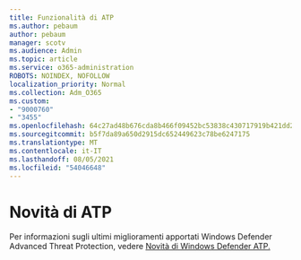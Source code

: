 ```yaml
---
title: Funzionalità di ATP
ms.author: pebaum
author: pebaum
manager: scotv
ms.audience: Admin
ms.topic: article
ms.service: o365-administration
ROBOTS: NOINDEX, NOFOLLOW
localization_priority: Normal
ms.collection: Adm_O365
ms.custom:
- "9000760"
- "3455"
ms.openlocfilehash: 64c27ad48b676cda8b466f09452bc53838c430717919b421dd287063aabc8c75
ms.sourcegitcommit: b5f7da89a650d2915dc652449623c78be6247175
ms.translationtype: MT
ms.contentlocale: it-IT
ms.lasthandoff: 08/05/2021
ms.locfileid: "54046648"
---
```

# <a name="whats-new-in-atp"></a>Novità di ATP

Per informazioni sugli ultimi miglioramenti apportati Windows Defender Advanced Threat Protection, vedere [Novità di Windows Defender ATP.](https://www.microsoft.com/security/blog/2018/11/15/whats-new-in-windows-defender-atp/)